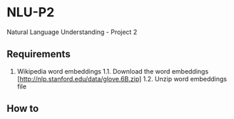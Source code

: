 # NLU-P2
Natural Language Understanding - Project 2

## Requirements
1. Wikipedia word embeddings 
    1.1. Download the word embeddings [http://nlp.stanford.edu/data/glove.6B.zip]
    1.2. Unzip word embeddings file

## How to

